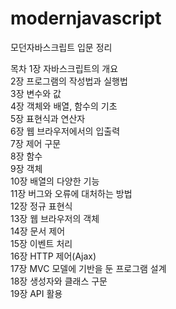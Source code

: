 # modernjavascript
모던자바스크립트 입문 정리

목차
1장 자바스크립트의 개요  
2장 프로그램의 작성법과 실행법  
3장 변수와 값  
4장 객체와 배열, 함수의 기초  
5장 표현식과 연산자  
6장 웹 브라우저에서의 입출력  
7장 제어 구문  
8장 함수  
9장 객체  
10장 배열의 다양한 기능  
11장 버그와 오류에 대처하는 방법  
12장 정규 표현식  
13장 웹 브라우저의 객체  
14장 문서 제어  
15장 이벤트 처리  
16장 HTTP 제어(Ajax)  
17장 MVC 모델에 기반을 둔 프로그램 설계  
18장 생성자와 클래스 구문  
19장 API 활용  

